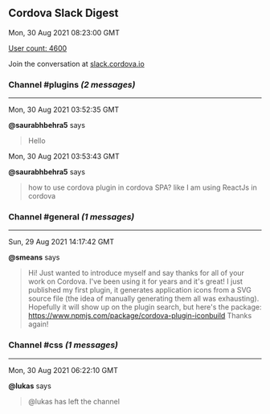 ## Cordova Slack Digest
Mon, 30 Aug 2021 08:23:00 GMT

[User count: 4600](https://cordova.slack.com/)


Join the conversation at [slack.cordova.io](http://slack.cordova.io/)

### __Channel #plugins__ _(2 messages)_
---

Mon, 30 Aug 2021 03:52:35 GMT

__@saurabhbehra5__ says 
> Hello
> 

Mon, 30 Aug 2021 03:53:43 GMT

__@saurabhbehra5__ says 
> how to use cordova plugin in cordova SPA? like I am using ReactJs in cordova
> 

### __Channel #general__ _(1 messages)_
---

Sun, 29 Aug 2021 14:17:42 GMT

__@smeans__ says 
> Hi! Just wanted to introduce myself and say thanks for all of your work on Cordova. I've been using it for years and it's great! I just published my first plugin, it generates application icons from a SVG source file (the idea of manually generating them all was exhausting). Hopefully it will show up on the plugin search, but here's the package: <https://www.npmjs.com/package/cordova-plugin-iconbuild>
> Thanks again!
> 

### __Channel #css__ _(1 messages)_
---

Mon, 30 Aug 2021 06:22:10 GMT

__@lukas__ says 
> @lukas has left the channel
> 
